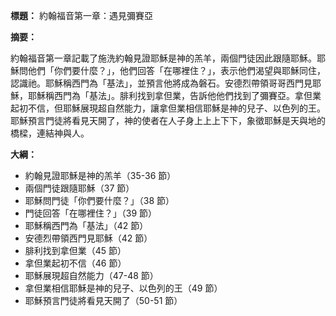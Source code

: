**標題：** 約翰福音第一章：遇見彌賽亞

**摘要：**

約翰福音第一章記載了施洗約翰見證耶穌是神的羔羊，兩個門徒因此跟隨耶穌。耶穌問他們「你們要什麼？」，他們回答「在哪裡住？」，表示他們渴望與耶穌同住，認識祂。耶穌稱西門為「基法」，並預言他將成為磐石。安德烈帶領哥哥西門見耶穌，耶穌稱西門為「基法」。腓利找到拿但業，告訴他他們找到了彌賽亞。拿但業起初不信，但耶穌展現超自然能力，讓拿但業相信耶穌是神的兒子、以色列的王。耶穌預言門徒將看見天開了，神的使者在人子身上上上下下，象徵耶穌是天與地的橋樑，連結神與人。

**大綱：**

* 約翰見證耶穌是神的羔羊（35-36 節）
* 兩個門徒跟隨耶穌（37 節）
* 耶穌問門徒「你們要什麼？」（38 節）
* 門徒回答「在哪裡住？」（39 節）
* 耶穌稱西門為「基法」（42 節）
* 安德烈帶領西門見耶穌（42 節）
* 腓利找到拿但業（45 節）
* 拿但業起初不信（46 節）
* 耶穌展現超自然能力（47-48 節）
* 拿但業相信耶穌是神的兒子、以色列的王（49 節）
* 耶穌預言門徒將看見天開了（50-51 節）